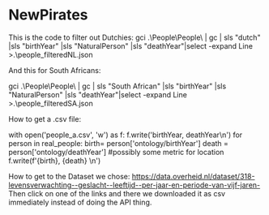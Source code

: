 # NewPirates

This is the code to filter out Dutchies:
 gci .\People\People\ | gc | sls "dutch" |sls "birthYear" |sls "NaturalPerson" |sls "deathYear"|select -expand Line >.\people_filteredNL.json
 
 And this for South Africans:
 
  gci .\People\People\ | gc | sls "South African" |sls "birthYear" |sls "NaturalPerson" |sls "deathYear"|select -expand Line >.\people_filteredSA.json

How to get a .csv file:

   with open('people_a.csv', 'w') as f:
    f.write('birthYear, deathYear\n')
    for person in real_people:
        birth= person['ontology/birthYear']
        death = person['ontology/deathYear']
        #possibly some metric for location
        f.write(f'{birth}, {death} \n')


How to get to the Dataset we chose:
https://data.overheid.nl/dataset/318-levensverwachting--geslacht--leeftijd--per-jaar-en-periode-van-vijf-jaren-
Then click on one of the links and there we downloaded it as csv immediately instead of doing the API thing.
